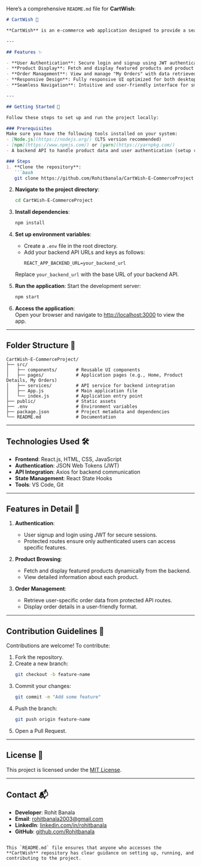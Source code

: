 Here’s a comprehensive `README.md` file for **CartWish**:

```markdown
# CartWish 🛒

**CartWish** is an e-commerce web application designed to provide a seamless shopping experience. It features a modern front-end built with React.js and integrates user authentication for secure access. The app includes features such as product browsing, featured products, and user-specific order management.

---

## Features ✨

- **User Authentication**: Secure login and signup using JWT authentication.
- **Product Display**: Fetch and display featured products and product listings dynamically.
- **Order Management**: View and manage "My Orders" with data retrieved from protected API routes.
- **Responsive Design**: Fully responsive UI optimized for both desktop and mobile devices.
- **Seamless Navigation**: Intuitive and user-friendly interface for smooth browsing.

---

## Getting Started 🚀

Follow these steps to set up and run the project locally:

### Prerequisites
Make sure you have the following tools installed on your system:
- [Node.js](https://nodejs.org/) (LTS version recommended)
- [npm](https://www.npmjs.com/) or [yarn](https://yarnpkg.com/)
- A backend API to handle product data and user authentication (setup required separately)

### Steps
1. **Clone the repository**:
   ```bash
   git clone https://github.com/Rohitbanala/CartWish-E-CommerceProject.git
   ```

2. **Navigate to the project directory**:
   ```bash
   cd CartWish-E-CommerceProject
   ```

3. **Install dependencies**:
   ```bash
   npm install
   ```

4. **Set up environment variables**:
   - Create a `.env` file in the root directory.
   - Add your backend API URLs and keys as follows:
     ```env
     REACT_APP_BACKEND_URL=your_backend_url
     ```
   Replace `your_backend_url` with the base URL of your backend API.

5. **Run the application**:
   Start the development server:
   ```bash
   npm start
   ```

6. **Access the application**:  
   Open your browser and navigate to [http://localhost:3000](http://localhost:3000) to view the app.

---

## Folder Structure 📂

```
CartWish-E-CommerceProject/
├── src/
│   ├── components/       # Reusable UI components
│   ├── pages/            # Application pages (e.g., Home, Product Details, My Orders)
│   ├── services/         # API service for backend integration
│   ├── App.js            # Main application file
│   └── index.js          # Application entry point
├── public/               # Static assets
├── .env                  # Environment variables
├── package.json          # Project metadata and dependencies
└── README.md             # Documentation
```

---

## Technologies Used 🛠️

- **Frontend**: React.js, HTML, CSS, JavaScript
- **Authentication**: JSON Web Tokens (JWT)
- **API Integration**: Axios for backend communication
- **State Management**: React State Hooks
- **Tools**: VS Code, Git

---

## Features in Detail 📝

1. **Authentication**:
   - User signup and login using JWT for secure sessions.
   - Protected routes ensure only authenticated users can access specific features.

2. **Product Browsing**:
   - Fetch and display featured products dynamically from the backend.
   - View detailed information about each product.

3. **Order Management**:
   - Retrieve user-specific order data from protected API routes.
   - Display order details in a user-friendly format.

---

## Contribution Guidelines 🤝

Contributions are welcome! To contribute:

1. Fork the repository.
2. Create a new branch:
   ```bash
   git checkout -b feature-name
   ```
3. Commit your changes:
   ```bash
   git commit -m "Add some feature"
   ```
4. Push the branch:
   ```bash
   git push origin feature-name
   ```
5. Open a Pull Request.

---

## License 📄

This project is licensed under the [MIT License](LICENSE).

---

## Contact 📬

- **Developer**: Rohit Banala  
- **Email**: [rohitbanala2003@gmail.com](mailto:rohitbanala2003@gmail.com)  
- **LinkedIn**: [linkedin.com/in/rohitbanala](https://www.linkedin.com/in/rohitbanala)  
- **GitHub**: [github.com/Rohitbanala](https://github.com/Rohitbanala)  
```

This `README.md` file ensures that anyone who accesses the **CartWish** repository has clear guidance on setting up, running, and contributing to the project.
